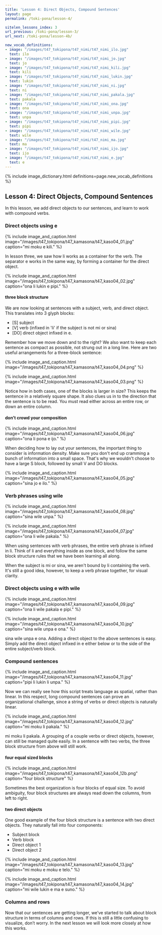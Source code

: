 ```yaml
---
title: 'Lesson 4: Direct Objects, Compound Sentences'
layout: page
permalink: /toki-pona/lesson-4/

sitelen_lessons_index: 3
url_previous: /toki-pona/lesson-3/
url_next: /toki-pona/lesson-4b/

new_vocab_definitions:
- image: "/images/t47_tokipona/t47_nimi/t47_nimi_ilo.jpg"
  text: ilo
- image: "/images/t47_tokipona/t47_nimi/t47_nimi_jo.jpg"
  text: jo
- image: "/images/t47_tokipona/t47_nimi/t47_nimi_kili.jpg"
  text: kili
- image: "/images/t47_tokipona/t47_nimi/t47_nimi_lukin.jpg"
  text: lukin
- image: "/images/t47_tokipona/t47_nimi/t47_nimi_ni.jpg"
  text: ni
- image: "/images/t47_tokipona/t47_nimi/t47_nimi_pakala.jpg"
  text: pakala
- image: "/images/t47_tokipona/t47_nimi/t47_nimi_ona.jpg"
  text: ona
- image: "/images/t47_tokipona/t47_nimi/t47_nimi_unpa.jpg"
  text: unpa
- image: "/images/t47_tokipona/t47_nimi/t47_nimi_pipi.jpg"
  text: pipi
- image: "/images/t47_tokipona/t47_nimi/t47_nimi_wile.jpg"
  text: wile
- image: "/images/t47_tokipona/t47_nimi/t47_nimi_ma.jpg"
  text: ma
- image: "/images/t47_tokipona/t47_nimi/t47_nimi_ijo.jpg"
  text: ijo
- image: "/images/t47_tokipona/t47_nimi/t47_nimi_e.jpg"
  text: e 
---
```


{% include image_dictionary.html definitions=page.new_vocab_definitions %}

## Lesson 4: Direct Objects, Compound Sentences

In this lesson, we add direct objects to our sentences, and learn to work with compound verbs. 

### Direct objects using e

{% include image_and_caption.html image="/images/t47_tokipona/t47_kamasona/t47_kaso04_01.jpg" caption="mi moku e kili." %}

In lesson three, we saw how li works as a container for the verb. The separator e works in the same way, by forming a container for the direct object.
    
{% include image_and_caption.html image="/images/t47_tokipona/t47_kamasona/t47_kaso04_02.jpg" caption="ona li lukin e pipi." %}

#### three block structure

We are now looking at sentences with a subject, verb, and direct object. This translates into 3 glyph blocks:
    
  * [S] subject
  * [V] verb (infixed in 'li' if the subject is not mi or sina)
  * [DO] direct object infixed in e.

Remember how we move down and to the right? We also want to keep each sentence as compact as possible, not strung out in a long line. Here are two useful arrangements for a three-block sentence:

{% include image_and_caption.html image="/images/t47_tokipona/t47_kamasona/t47_kaso04_04.png" %}

{% include image_and_caption.html image="/images/t47_tokipona/t47_kamasona/t47_kaso04_03.png" %}

Notice how in both cases, one of the blocks is larger in size? This keeps the sentence in a relatively square shape. It also clues us in to the direction that the sentence is to be read. You must read either across an entire row, or down an entire column.

#### don’t crowd your composition

{% include image_and_caption.html image="/images/t47_tokipona/t47_kamasona/t47_kaso04_06.jpg" caption="ona li pona e ijo." %}

When deciding how to lay out your sentences, the important thing to consider is information density. Make sure you don't end up cramming a bunch of information into a small space. That's why we wouldn't choose to have a large S block, followed by small V and DO blocks.
    
{% include image_and_caption.html image="/images/t47_tokipona/t47_kamasona/t47_kaso04_05.jpg" caption="sina jo e ilo." %}

### Verb phrases using wile

{% include image_and_caption.html image="/images/t47_tokipona/t47_kamasona/t47_kaso04_08.jpg" caption="sina wile unpa." %}
    
{% include image_and_caption.html image="/images/t47_tokipona/t47_kamasona/t47_kaso04_07.jpg" caption="ona li wile pakala." %}

When using sentences with verb phrases, the entire verb phrase is infixed in li. Think of li and everything inside as one block, and follow the same block structure rules that we have been learning all along.

When the subject is mi or sina, we aren't bound by li containing the verb. It's still a good idea, however, to keep a verb phrase together, for visual clarity.

### Direct objects using e with wile

{% include image_and_caption.html image="/images/t47_tokipona/t47_kamasona/t47_kaso04_09.jpg" caption="ona li wile pakala e pipi." %}
    
{% include image_and_caption.html image="/images/t47_tokipona/t47_kamasona/t47_kaso04_10.jpg" caption="sina wile unpa e ona." %}

sina wile unpa e ona.
Adding a direct object to the above sentences is easy. Simply add the direct object infixed in e either below or to the side of the entire subject/verb block.

### Compound sentences

{% include image_and_caption.html image="/images/t47_tokipona/t47_kamasona/t47_kaso04_11.jpg" caption="pipi li lukin li unpa." %}

Now we can really see how this script treats language as spatial, rather than linear. In this respect, long compound sentences can prove an organizational challenge, since a string of verbs or direct objects is naturally linear.

{% include image_and_caption.html image="/images/t47_tokipona/t47_kamasona/t47_kaso04_12.jpg" caption="mi moku li pakala." %}

mi moku li pakala.
A grouping of a couple verbs or direct objects, however, can still be managed quite easily. In a sentence with two verbs, the three block structure from above will still work.

#### four equal sized blocks

{% include image_and_caption.html image="/images/t47_tokipona/t47_kamasona/t47_kaso04_12b.png" caption="four block structure" %}

Sometimes the best organization is four blocks of equal size. To avoid ambiguity, four block structures are always read down the columns, from left to right.

#### two direct objects

One good example of the four block structure is a sentence with two direct objects. They naturally fall into four components:
    
  * Subject block
  * Verb block
  * Direct object 1
  * Direct object 2
    
{% include image_and_caption.html image="/images/t47_tokipona/t47_kamasona/t47_kaso04_13.jpg" caption="mi moku e moku e telo." %}
    
{% include image_and_caption.html image="/images/t47_tokipona/t47_kamasona/t47_kaso04_14.jpg" caption="mi wile lukin e ma e suno." %}

### Columns and rows

Now that our sentences are getting longer, we’ve started to talk about block structure in terms of columns and rows.  If this is still a little confusing to visualize, don’t worry.  In the next lesson we will look more closely at how this works.

